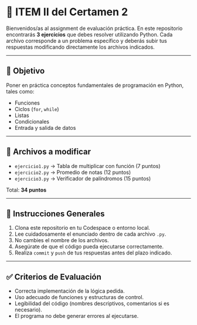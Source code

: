 # 🧪 ITEM II del Certamen 2

Bienvenidos/as al assignment de evaluación práctica. En este repositorio encontrarás **3 ejercicios** que debes resolver utilizando Python. Cada archivo corresponde a un problema específico y deberás subir tus respuestas modificando directamente los archivos indicados.

---

## 🎯 Objetivo

Poner en práctica conceptos fundamentales de programación en Python, tales como:

- Funciones
- Ciclos (`for`, `while`)
- Listas
- Condicionales
- Entrada y salida de datos

---

## 📂 Archivos a modificar

- `ejercicio1.py` → Tabla de multiplicar con función (7 puntos)
- `ejercicio2.py` → Promedio de notas (12 puntos)
- `ejercicio3.py` → Verificador de palíndromos (15 puntos)

Total: **34 puntos**

---

## 🧠 Instrucciones Generales

1. Clona este repositorio en tu Codespace o entorno local.
2. Lee cuidadosamente el enunciado dentro de cada archivo `.py`.
3. No cambies el nombre de los archivos.
4. Asegúrate de que el código pueda ejecutarse correctamente.
5. Realiza `commit` y `push` de tus respuestas antes del plazo indicado.

---

## ✅ Criterios de Evaluación

- Correcta implementación de la lógica pedida.
- Uso adecuado de funciones y estructuras de control.
- Legibilidad del código (nombres descriptivos, comentarios si es necesario).
- El programa no debe generar errores al ejecutarse.
